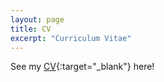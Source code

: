 ```yaml
---
layout: page
title: CV
excerpt: "Curriculum Vitae"
---
```


See my [CV](docs\Joseph_Fogarty_Resume_Jan_2023.pdf){:target="_blank"} here!
